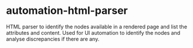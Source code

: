 # automation-html-parser
HTML parser to identify the nodes available in a rendered page and list the attributes and content. Used for UI automation to identify the nodes and analyse discrepancies if there are any.

